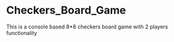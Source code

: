 # Checkers_Board_Game
This is a console based 8*8 checkers board game with 2 players functionality 

